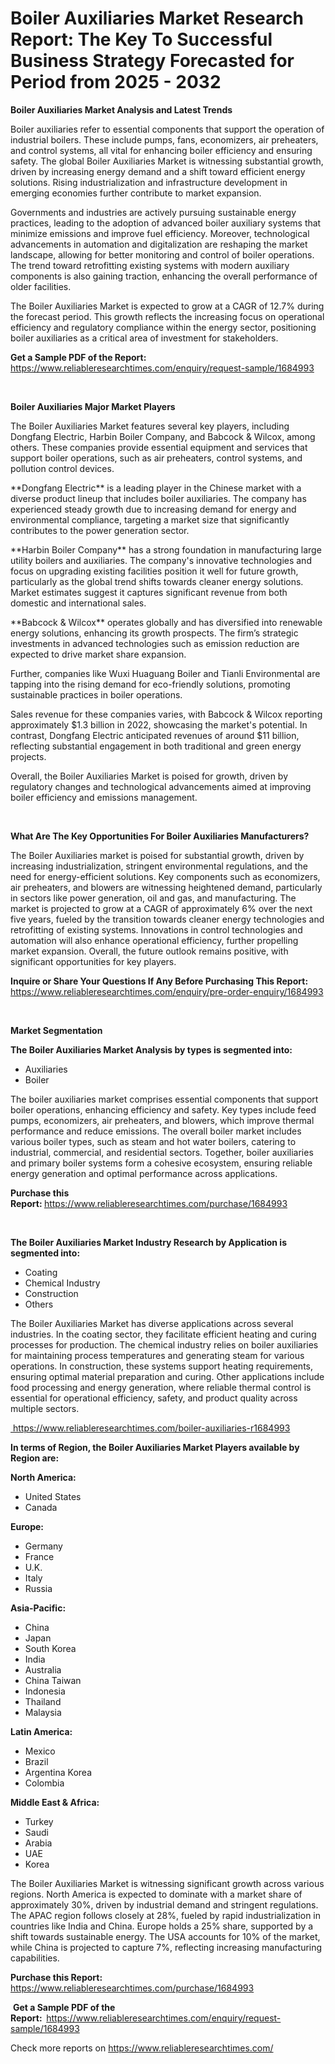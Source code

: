 <p><h1>Boiler Auxiliaries Market Research Report: The Key To Successful Business Strategy Forecasted for Period from 2025 - 2032</h1></p><p><strong>Boiler Auxiliaries Market Analysis and Latest Trends</strong></p>
<p><p>Boiler auxiliaries refer to essential components that support the operation of industrial boilers. These include pumps, fans, economizers, air preheaters, and control systems, all vital for enhancing boiler efficiency and ensuring safety. The global Boiler Auxiliaries Market is witnessing substantial growth, driven by increasing energy demand and a shift toward efficient energy solutions. Rising industrialization and infrastructure development in emerging economies further contribute to market expansion.</p><p>Governments and industries are actively pursuing sustainable energy practices, leading to the adoption of advanced boiler auxiliary systems that minimize emissions and improve fuel efficiency. Moreover, technological advancements in automation and digitalization are reshaping the market landscape, allowing for better monitoring and control of boiler operations. The trend toward retrofitting existing systems with modern auxiliary components is also gaining traction, enhancing the overall performance of older facilities.</p><p>The Boiler Auxiliaries Market is expected to grow at a CAGR of 12.7% during the forecast period. This growth reflects the increasing focus on operational efficiency and regulatory compliance within the energy sector, positioning boiler auxiliaries as a critical area of investment for stakeholders.</p></p>
<p><strong>Get a Sample PDF of the Report:&nbsp;</strong> <a href="https://www.reliableresearchtimes.com/enquiry/request-sample/1684993?utm_campaign=2391&utm_medium=2&utm_source=Github&utm_content=ia&utm_term=19022025&utm_id=boiler-auxiliaries">https://www.reliableresearchtimes.com/enquiry/request-sample/1684993</a></p>
<p>&nbsp;</p>
<p><strong>Boiler Auxiliaries Major Market Players</strong></p>
<p><p>The Boiler Auxiliaries Market features several key players, including Dongfang Electric, Harbin Boiler Company, and Babcock & Wilcox, among others. These companies provide essential equipment and services that support boiler operations, such as air preheaters, control systems, and pollution control devices.</p><p>**Dongfang Electric** is a leading player in the Chinese market with a diverse product lineup that includes boiler auxiliaries. The company has experienced steady growth due to increasing demand for energy and environmental compliance, targeting a market size that significantly contributes to the power generation sector.</p><p>**Harbin Boiler Company** has a strong foundation in manufacturing large utility boilers and auxiliaries. The company's innovative technologies and focus on upgrading existing facilities position it well for future growth, particularly as the global trend shifts towards cleaner energy solutions. Market estimates suggest it captures significant revenue from both domestic and international sales.</p><p>**Babcock & Wilcox** operates globally and has diversified into renewable energy solutions, enhancing its growth prospects. The firm’s strategic investments in advanced technologies such as emission reduction are expected to drive market share expansion.</p><p>Further, companies like Wuxi Huaguang Boiler and Tianli Environmental are tapping into the rising demand for eco-friendly solutions, promoting sustainable practices in boiler operations. </p><p>Sales revenue for these companies varies, with Babcock & Wilcox reporting approximately $1.3 billion in 2022, showcasing the market's potential. In contrast, Dongfang Electric anticipated revenues of around $11 billion, reflecting substantial engagement in both traditional and green energy projects. </p><p>Overall, the Boiler Auxiliaries Market is poised for growth, driven by regulatory changes and technological advancements aimed at improving boiler efficiency and emissions management.</p></p>
<p>&nbsp;</p>
<p><strong>What Are The Key Opportunities For Boiler Auxiliaries Manufacturers?</strong></p>
<p><p>The Boiler Auxiliaries market is poised for substantial growth, driven by increasing industrialization, stringent environmental regulations, and the need for energy-efficient solutions. Key components such as economizers, air preheaters, and blowers are witnessing heightened demand, particularly in sectors like power generation, oil and gas, and manufacturing. The market is projected to grow at a CAGR of approximately 6% over the next five years, fueled by the transition towards cleaner energy technologies and retrofitting of existing systems. Innovations in control technologies and automation will also enhance operational efficiency, further propelling market expansion. Overall, the future outlook remains positive, with significant opportunities for key players.</p></p>
<p><strong>Inquire or Share Your Questions If Any Before Purchasing This Report:</strong> <a href="https://www.reliableresearchtimes.com/enquiry/pre-order-enquiry/1684993?utm_campaign=2391&utm_medium=2&utm_source=Github&utm_content=ia&utm_term=19022025&utm_id=boiler-auxiliaries">https://www.reliableresearchtimes.com/enquiry/pre-order-enquiry/1684993</a></p>
<p>&nbsp;</p>
<p><strong>Market Segmentation</strong></p>
<p><strong>The Boiler Auxiliaries Market Analysis by types is segmented into:</strong></p>
<p><ul><li>Auxiliaries</li><li>Boiler</li></ul></p>
<p><p>The boiler auxiliaries market comprises essential components that support boiler operations, enhancing efficiency and safety. Key types include feed pumps, economizers, air preheaters, and blowers, which improve thermal performance and reduce emissions. The overall boiler market includes various boiler types, such as steam and hot water boilers, catering to industrial, commercial, and residential sectors. Together, boiler auxiliaries and primary boiler systems form a cohesive ecosystem, ensuring reliable energy generation and optimal performance across applications.</p></p>
<p><strong>Purchase this Report:&nbsp;</strong><a href="https://www.reliableresearchtimes.com/purchase/1684993?utm_campaign=2391&utm_medium=2&utm_source=Github&utm_content=ia&utm_term=19022025&utm_id=boiler-auxiliaries">https://www.reliableresearchtimes.com/purchase/1684993</a></p>
<p>&nbsp;</p>
<p><strong>The Boiler Auxiliaries Market Industry Research by Application is segmented into:</strong></p>
<p><ul><li>Coating</li><li>Chemical Industry</li><li>Construction</li><li>Others</li></ul></p>
<p><p>The Boiler Auxiliaries Market has diverse applications across several industries. In the coating sector, they facilitate efficient heating and curing processes for production. The chemical industry relies on boiler auxiliaries for maintaining process temperatures and generating steam for various operations. In construction, these systems support heating requirements, ensuring optimal material preparation and curing. Other applications include food processing and energy generation, where reliable thermal control is essential for operational efficiency, safety, and product quality across multiple sectors.</p></p>
<p><a href="https://www.reliableresearchtimes.com/boiler-auxiliaries-r1684993?utm_campaign=2391&utm_medium=2&utm_source=Github&utm_content=ia&utm_term=19022025&utm_id=boiler-auxiliaries">&nbsp;https://www.reliableresearchtimes.com/boiler-auxiliaries-r1684993</a></p>
<p><strong>In terms of Region, the Boiler Auxiliaries Market Players available by Region are:</strong></p>
<p>
    <p> <strong> North America: </strong>
        <ul>
            <li>United States</li>
            <li>Canada</li>
        </ul>
        </p> 
    <p> <strong> Europe: </strong>
        <ul>
            <li>Germany</li>
            <li>France</li>
            <li>U.K.</li>
            <li>Italy</li>
            <li>Russia</li>
        </ul>
        </p> 
    <p> <strong> Asia-Pacific: </strong>
        <ul>
            <li>China</li>
            <li>Japan</li>
            <li>South Korea</li>
            <li>India</li>
            <li>Australia</li>
            <li>China Taiwan</li>
            <li>Indonesia</li>
            <li>Thailand</li>
            <li>Malaysia</li>
        </ul>
        </p> 
    <p> <strong> Latin America: </strong>
        <ul>
            <li>Mexico</li>
            <li>Brazil</li>
            <li>Argentina Korea</li>
            <li>Colombia</li>
        </ul>
        </p> 
    <p> <strong> Middle East & Africa: </strong>
        <ul>
            <li>Turkey</li>
            <li>Saudi</li>
            <li>Arabia</li>
            <li>UAE</li>
            <li>Korea</li>
        </ul>
    </p>
    </p>
<p><p>The Boiler Auxiliaries Market is witnessing significant growth across various regions. North America is expected to dominate with a market share of approximately 30%, driven by industrial demand and stringent regulations. The APAC region follows closely at 28%, fueled by rapid industrialization in countries like India and China. Europe holds a 25% share, supported by a shift towards sustainable energy. The USA accounts for 10% of the market, while China is projected to capture 7%, reflecting increasing manufacturing capabilities.</p></p>
<p><strong>Purchase this Report: </strong><a href="https://www.reliableresearchtimes.com/purchase/1684993?utm_campaign=2391&utm_medium=2&utm_source=Github&utm_content=ia&utm_term=19022025&utm_id=boiler-auxiliaries">https://www.reliableresearchtimes.com/purchase/1684993</a></p>
<p>&nbsp;<strong>Get a Sample PDF of the Report:&nbsp;&nbsp;</strong><a href="https://www.reliableresearchtimes.com/enquiry/request-sample/1684993?utm_campaign=2391&utm_medium=2&utm_source=Github&utm_content=ia&utm_term=19022025&utm_id=boiler-auxiliaries">https://www.reliableresearchtimes.com/enquiry/request-sample/1684993</a></p>
<p><strong></strong></p>
<p>Check more reports on <a href="https://www.reliableresearchtimes.com/?utm_campaign=2391&utm_medium=2&utm_source=Github&utm_content=ia&utm_term=19022025&utm_id=boiler-auxiliaries">https://www.reliableresearchtimes.com/</a></p>